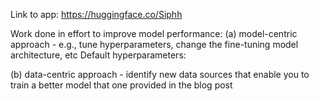 Link to app: https://huggingface.co/Siphh


Work done in effort to improve model performance: 
(a) model-centric approach - e.g., tune hyperparameters, change the fine-tuning model architecture, etc 
Default hyperparameters:


(b) data-centric approach - identify new data sources that enable you to train a better model that one provided in the blog post

